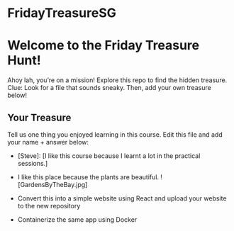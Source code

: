 # FridayTreasureSG
# Welcome to the Friday Treasure Hunt!
Ahoy lah, you’re on a mission! Explore this repo to find the hidden treasure. 
Clue: Look for a file that sounds sneaky. Then, add your own treasure below!

## Your Treasure
Tell us one thing you enjoyed learning in this course. Edit this file and add your name + answer below:
- [Steve]: [I like this course because I learnt a lot in the practical sessions.]
- I like this place because the plants are beautiful.
![GardensByTheBay.jpg]

- Convert this into a simple website using React and upload your website to the new repository
- Containerize the same app using Docker
